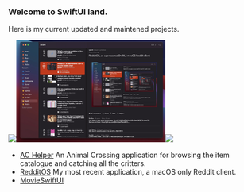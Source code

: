### Welcome to SwiftUI land. 

Here is my current updated and maintened projects.

<img src="https://github.com/Dimillian/ACHNBrowserUI/blob/main/images/promo3.png" width="300"><img src="https://github.com/Dimillian/RedditOS/blob/master/Images/image1.png" width="300"><img src="https://github.com/Dimillian/MovieSwiftUI/blob/master/images/MovieSwiftUI_promo_new.png" width="300">

* [AC Helper](https://github.com/Dimillian/ACHNBrowserUI) An Animal Crossing application for browsing the item catalogue and catching all the critters.
* [RedditOS](https://github.com/Dimillian/RedditOS) My most recent application, a macOS only Reddit client.
* [MovieSwiftUI](https://github.com/Dimillian/MovieSwiftUI)
